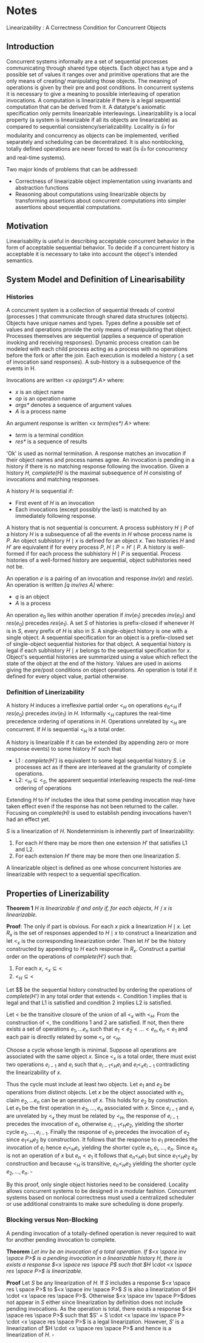 # Notes

Linearizability : A Correctness Condition for Concurrent Objects

## Introduction

Concurrent systems informally are a set of sequential processes communicating through shared type objects. Each object has a type and a possible set of values it ranges over and primitive operations that are the only means of creating/ manipulating those objects. The meaning of operations is given by their pre and post conditions. In concurrent systems it is necessary to give a meaning to possible interleaving of operation invocations.  A computation is linearizable if there is a legal sequential computation that can be derived from it. A  datatype's axiomatic specification only permits linearizable interleavings. Linearizability is a local property (a system is linearizable if all its objects are linearizable)  as compared to sequential consistency/serializability.  Locality is :thumbsup: for modularity and concurrency as objects can be implemented, verified separately and scheduling can be decentralized. It is also nonblocking, totally defined operations are never forced to wait (is :thumbsup: for concurrency and real-time systems). 

Two major kinds of problems that can be addressed:

* Correctness of linearizable object implementation using invariants and abstraction functions
* Reasoning about computations using linearizable objects by transforming assertions about concurrent computations into simpler assertions about sequential computations. 

## Motivation

Linearisability is useful in describing acceptable concurrent behavior in the form of acceptable sequential behavior.  To decide if a concurrent history is acceptable it is necessary to take into account the object's intended semantics. 

## System Model and Definition of Linearisability 

### Histories

A concurrent system is a collection of sequential threads of control (processes ) that communicate through shared data structures (objects).  Objects have unique names and types. Types define a possible set of values and operations provide the only means of manipulating that object. Processes themselves are sequential (applies a sequence of operation invoking and receiving responses). Dynamic process creation can be modeled with each child process acting as a process with no operations before the fork or after the join. Each execution is modeled a history ( a set of invocation sand responses). A sub-history is a subsequence of the events in H. 

Invocations are written *<x op(args\*) A>* where:

* *x* is an object name
* *op* is an operation name
* *args\** denotes a sequence of argument values
* *A* is a process name

An argument response is written *<x term(res\*) A>* where:

* *term* is a terminal condition 
* *res\** is a sequence of results

'Ok' is used as normal termination. A response matches an invocation if their object names and process names agree. An invocation is pending in a history if there is no matching response following the invocation. Given a history *H*, *complete(H)* is the maximal subsequence of *H* consisting of invocations and matching responses. 

A history *H* is sequential if:

* First event of *H* is an invocation
* Each invocations (except possibly the last) is matched by an immediately following response. 

A history that is not sequential is concurrent. A process subhistory   $H \mid P$  of a history $H$ is a subsequence of all the events in $H$ whose process name is $P$. An object subhistory $H \mid x$ is defined for an object $x$. Two histories $H$ and $H'$ are equivalent if for every process $P$, $H \mid P = H' \mid P$. A history is well-formed if for each process the subhistory $H \mid P$ is sequential. Process histories of a well-formed history are sequential, object subhistories need not be. 

An operation $e$ is a pairing of an invocation and response $inv(e)$ and $res(e)$. An operation is written *[q inv/res A]* where:

* *q* is an object
* *A* is a process

An operation $e_0$ lies within another operation if  $inv(e_1)$ precedes $inv(e_0)$ and $res(e_0)$ precedes $res(e_1)$.  A set $S$ of histories is prefix-closed if whenever $H$ is in $S$, every prefix of $H$ is also in $S$. A single-object history is one with a single object. A sequential specification for an object is a prefix-closed set of single-object sequential histories for that object. A sequential history is legal if each subhistory $H \mid x$ belongs to the sequential specification for $x$. Object's sequential histories are summarized using a value which reflect the state of the object at the end of the history. Values are used in axioms giving the pre/post conditions on object operations. An operation is total if it defined for every object value, partial otherwise. 

### Definition of Linerizability

A history $H$ induces a irreflexive partial order $<_H$ on operations $e_0 <_H$ if $res(e_0)$ precedes $inv(e_1)$ in $H$.  Informally $<_H$ captures the real-time precedence ordering of operations in $H$. Operations unrelated by $<_H$ are concurrent. If $H$ is sequential $<_H$ is a total order.

A history is linearizable if it can be extended (by appending zero or more response events) to some history $H'$ such that

* L1 : *complete(H')* is equivalent to some legal sequential history $S$. i.e processes act as if there are interleaved at the granularity of complete operations. 
* L2: $<_H \subseteq <_S$, the apparent sequential interleaving respects the real-time ordering of operations

Extending $H$ to $H'$ includes the idea that some pending invocation may have taken effect even if the response has not been returned to the caller.  Focusing on *complete(H)* is used to establish pending invocations haven't had an effect yet. 

$S$ is a linearization of $H$. Nondeterminism is inherently part of linearizability:
1. For each $H$ there may be more then one extension $H'$ that satisfies L1 and L2.
2. For each extension $H'$ there may be more then one linearization $S$. 

A linearizable object is defined as one whose concurrent histories are linearizable with respect to a sequential specification.

## Properties of Linerizability

**Theorem 1** *$H$ is linearizable if and only if, for each object$x$, $H \mid x$ is linearizable.*

**Proof**:  The only if part is obvious. For each $x$ pick a linearization $H \mid x$. Let $R_x$ is the set of responses appended to $H \mid x$ to construct a linearization and let $<_x$ is the corresponding linearization order. Then let $H'$ be the history constructed by appending to $H$ each response in $R_x$. Construct a partial order on the operations of *complete(H')* such that:

1. For each $x$, $<_x \subseteq <$
2. $<_H \subseteq <$

Let $$ be the sequential history constructed by ordering the operations of *complete(H')* in any total order that extends <. Condition 1 implies that is legal and that L1 is satisfied and condition 2 implies L2 is satisfied.

Let < be the transitive closure of the union of all $<_x$ with $<_H$. From the construction of <, the conditions 1 and 2 are satisfied. If not, then there exists a set of operations $e_1, \ldots e_n$ such that $e_1 < e_2 < \ldots < e_n, e_n < e_1$ and each pair is directly related by some $<_x$ or $<_H$. 

Choose a cycle whose length is minimal. Suppose all operations are associated with the same object $x$. Since $<_x$ is a total order, there must exist two operations $e_{i-1}$ and $e_i$ such that $e_{i - 1} < _H e_i$ and $e_i <_x e_{i - 1}$ contradicting the linearizability of $x$.

  Thus the cycle must include at least two objects.  Let $e_1$ and $e_2$ be operations from distinct objects. Let $x$ be the object associated with $e_1$, claim $e_2, \ldots e_n$ can be an operation of $x$. This holds for $e_2$ by construction. Let $e_1$ be the first operation in $e_3, \ldots, e_n$ associated with $x$. Since $e_{i - 1}$ and $e_i$ are unrelated by $<_x$ they must be related by $<_H$, the response of $e_{i - 1}$ precedes the invocation of $e_i$, otherwise $e_{i - 1} <_H e_2$, yielding the shorter cycle $e_2, \ldots, e_{i - 1}$. Finally the response of $e_1$ precedes the invocation of $e_2$ since $e_1 <_H e_2$ by construction. It follows that the response to $e_1$ precedes the invocation of $e_i$ hence $e_1 <_H e_i$, yielding the shorter cycle $e_1, e_i, \ldots, e_n$. Since $e_n$ is not an operation of $x$ but $e_n < e_1$ it follows that $e_n <_H e_1$ but since $e_1 <_H e_2$ by construction and because $<_H$ is transitive, $e_n <_H e_2$ yielding the shorter cycle $e_2, \ldots, e_n$. $\square$

By this proof, only single object histories need to be considered. Locality allows concurrent systems to be designed in a modular fashion. Concurrent systems based on nonlocal correctness must used a centralized scheduler or use additional constraints to make sure scheduling is done properly. 

### Blocking versus Non-Blocking

A pending invocation of a totally-defined operation is never required to wait for another pending invocation to complete. 

**Theorem** *Let inv be an invocation of a total operation. If $<x \space inv \space P>$ is a pending invocation in a linearizable history H, there is exists a response $<x \space res \space P$ such that $H \cdot <x \space res  \space P>$ is linearizable.*

**Proof**  Let $S$ be any linearization of $H$. If $S$ includes a response $<x \space res \ space P>$ to $<x \space inv \space P>$ $S$ is also a linearization of $H \cdot <x \space res \space P>$. Otherwise $<x \space inv \space P>$does not appear in $S$ either since linearization by definition does not include pending invocations. As the operation is total, there exists a response $<x \space res \space P>$ such that $S' = S \cdot <x \space inv \space P> \cdot <x \space res \space P>$ is a legal linearization. However, $S'$ is a linearization of $H \cdot <x \space res \space P>$ and hence is a linearization of $H$.  $\square$

